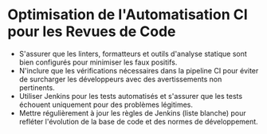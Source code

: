 # Optimisation de l'Automatisation CI pour les Revues de Code

* S'assurer que les linters, formatteurs et outils d'analyse statique sont bien configurés pour minimiser les faux positifs.
* N'inclure que les vérifications nécessaires dans la pipeline CI pour éviter de surcharger les développeurs avec des avertissements non pertinents.
* Utiliser Jenkins pour les tests automatisés et s'assurer que les tests échouent uniquement pour des problèmes légitimes.
* Mettre régulièrement à jour les règles de Jenkins (liste blanche) pour refléter l'évolution de la base de code et des normes de développement.

